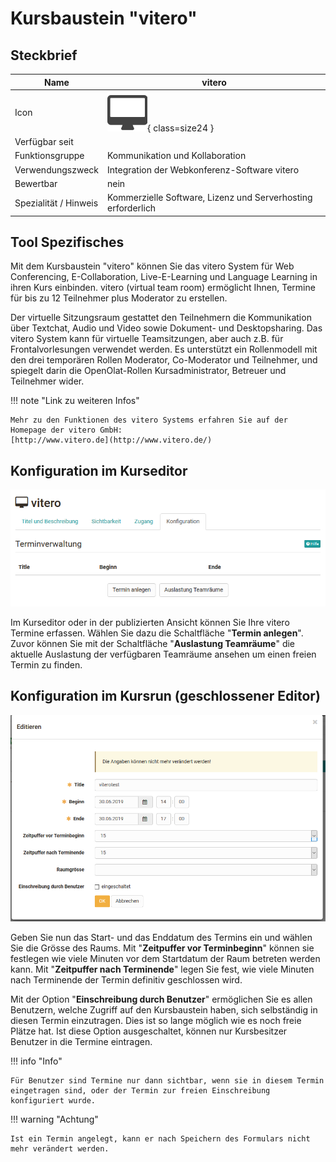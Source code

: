 # Kursbaustein "vitero"

## Steckbrief

Name | vitero
---------|----------
Icon | ![vitero Icon](assets/course_element_vitero_icon.png){ class=size24  }
Verfügbar seit | 
Funktionsgruppe | Kommunikation und Kollaboration
Verwendungszweck | Integration der Webkonferenz-Software vitero
Bewertbar | nein
Spezialität / Hinweis | Kommerzielle Software, Lizenz und Serverhosting erforderlich



## Tool Spezifisches

Mit dem Kursbaustein "vitero" können Sie das vitero System für Web Conferencing, E-Collaboration, Live-E-Learning und Language Learning in ihren Kurs einbinden. vitero (virtual team room) ermöglicht Ihnen, Termine für bis zu 12 Teilnehmer plus Moderator zu erstellen.

Der virtuelle Sitzungsraum gestattet den Teilnehmern die Kommunikation über Textchat, Audio und Video sowie Dokument- und Desktopsharing. Das vitero System kann für virtuelle Teamsitzungen, aber auch z.B. für Frontalvorlesungen verwendet werden. Es unterstützt ein Rollenmodell mit den drei temporären Rollen Moderator, Co-Moderator und Teilnehmer, und spiegelt darin die OpenOlat-Rollen Kursadministrator, Betreuer und Teilnehmer wider.  
  
!!! note "Link zu weiteren Infos"

    Mehr zu den Funktionen des vitero Systems erfahren Sie auf der Homepage der vitero GmbH:  
    [http://www.vitero.de](http://www.vitero.de/)  
  

## Konfiguration im Kurseditor

![vitero_kurseditor.png](assets/vitero_Kurseditor.png)

Im Kurseditor oder in der publizierten Ansicht können Sie Ihre vitero Termine erfassen. Wählen Sie dazu die Schaltfläche "**Termin anlegen**". Zuvor können Sie mit der Schaltfläche "**Auslastung Teamräume**" die aktuelle Auslastung der verfügbaren Teamräume ansehen um einen freien Termin zu finden.  
  
## Konfiguration im Kursrun (geschlossener Editor)

![vitero_konfiguration.png](assets/Vitero_Konfiguration.png)

Geben Sie nun das Start- und das Enddatum des Termins ein und wählen Sie die Grösse des Raums. Mit "**Zeitpuffer vor Terminbeginn**" können sie festlegen wie viele Minuten vor dem Startdatum der Raum betreten werden kann. Mit "**Zeitpuffer nach Terminende**" legen Sie fest, wie viele Minuten nach Terminende der Termin definitiv geschlossen wird.

Mit der Option "**Einschreibung durch Benutzer**" ermöglichen Sie es allen Benutzern, welche Zugriff auf den Kursbaustein haben, sich selbständig in diesen Termin einzutragen. Dies ist so lange möglich wie es noch freie Plätze hat. Ist diese Option ausgeschaltet, können nur Kursbesitzer Benutzer in die Termine eintragen.

!!! info "Info"

    Für Benutzer sind Termine nur dann sichtbar, wenn sie in diesem Termin eingetragen sind, oder der Termin zur freien Einschreibung konfiguriert wurde.


!!! warning "Achtung"

    Ist ein Termin angelegt, kann er nach Speichern des Formulars nicht mehr verändert werden.  
  
  

  

